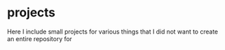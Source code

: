 # projects

Here I include small projects for various things that I did not want to create an entire repository for
